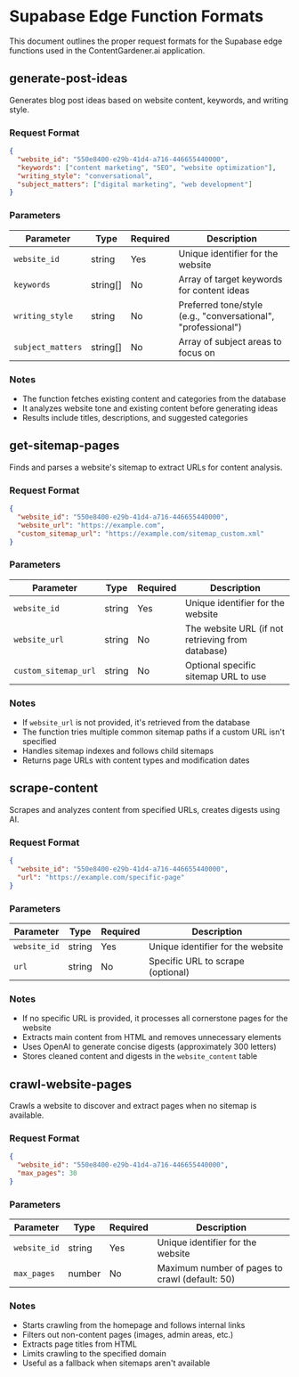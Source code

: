 # Supabase Edge Function Formats

This document outlines the proper request formats for the Supabase edge functions used in the ContentGardener.ai application.

## generate-post-ideas

Generates blog post ideas based on website content, keywords, and writing style.

### Request Format

```json
{
  "website_id": "550e8400-e29b-41d4-a716-446655440000",
  "keywords": ["content marketing", "SEO", "website optimization"],
  "writing_style": "conversational",
  "subject_matters": ["digital marketing", "web development"]
}
```

### Parameters

| Parameter | Type | Required | Description |
|-----------|------|----------|-------------|
| `website_id` | string | Yes | Unique identifier for the website |
| `keywords` | string[] | No | Array of target keywords for content ideas |
| `writing_style` | string | No | Preferred tone/style (e.g., "conversational", "professional") |
| `subject_matters` | string[] | No | Array of subject areas to focus on |

### Notes

- The function fetches existing content and categories from the database
- It analyzes website tone and existing content before generating ideas
- Results include titles, descriptions, and suggested categories


## get-sitemap-pages

Finds and parses a website's sitemap to extract URLs for content analysis.

### Request Format

```json
{
  "website_id": "550e8400-e29b-41d4-a716-446655440000",
  "website_url": "https://example.com",
  "custom_sitemap_url": "https://example.com/sitemap_custom.xml"
}
```

### Parameters

| Parameter | Type | Required | Description |
|-----------|------|----------|-------------|
| `website_id` | string | Yes | Unique identifier for the website |
| `website_url` | string | No | The website URL (if not retrieving from database) |
| `custom_sitemap_url` | string | No | Optional specific sitemap URL to use |

### Notes

- If `website_url` is not provided, it's retrieved from the database
- The function tries multiple common sitemap paths if a custom URL isn't specified
- Handles sitemap indexes and follows child sitemaps
- Returns page URLs with content types and modification dates


## scrape-content

Scrapes and analyzes content from specified URLs, creates digests using AI.

### Request Format

```json
{
  "website_id": "550e8400-e29b-41d4-a716-446655440000",
  "url": "https://example.com/specific-page"
}
```

### Parameters

| Parameter | Type | Required | Description |
|-----------|------|----------|-------------|
| `website_id` | string | Yes | Unique identifier for the website |
| `url` | string | No | Specific URL to scrape (optional) |

### Notes

- If no specific URL is provided, it processes all cornerstone pages for the website
- Extracts main content from HTML and removes unnecessary elements
- Uses OpenAI to generate concise digests (approximately 300 letters)
- Stores cleaned content and digests in the `website_content` table


## crawl-website-pages

Crawls a website to discover and extract pages when no sitemap is available.

### Request Format

```json
{
  "website_id": "550e8400-e29b-41d4-a716-446655440000",
  "max_pages": 30
}
```

### Parameters

| Parameter | Type | Required | Description |
|-----------|------|----------|-------------|
| `website_id` | string | Yes | Unique identifier for the website |
| `max_pages` | number | No | Maximum number of pages to crawl (default: 50) |

### Notes

- Starts crawling from the homepage and follows internal links
- Filters out non-content pages (images, admin areas, etc.)
- Extracts page titles from HTML
- Limits crawling to the specified domain
- Useful as a fallback when sitemaps aren't available 